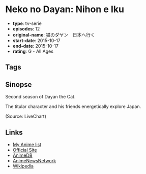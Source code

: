 # Neko no Dayan: Nihon e Iku

-   **type**: tv-serie
-   **episodes**: 12
-   **original-name**: 猫のダヤン　日本へ行く
-   **start-date**: 2015-10-17
-   **end-date**: 2015-10-17
-   **rating**: G - All Ages

## Tags

## Sinopse

Second season of Dayan the Cat.

The titular character and his friends energetically explore Japan.

(Source: LiveChart)

## Links

-   [My Anime list](https://myanimelist.net/anime/31562/Neko_no_Dayan__Nihon_e_Iku)
-   [Official Site](http://anime-dayan.com/)
-   [AnimeDB](http://anidb.info/perl-bin/animedb.pl?show=anime&aid=11570)
-   [AnimeNewsNetwork](http://www.animenewsnetwork.com/encyclopedia/anime.php?id=17640)
-   [Wikipedia](http://ja.wikipedia.org/wiki/わちふぃーるど#)

